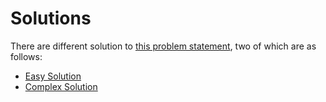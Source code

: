 # Solutions

There are different solution to [this problem statement](../README.md#problem-statement), two of which are as follows:

- [Easy Solution](./Easy)
- [Complex Solution](./Complex)
